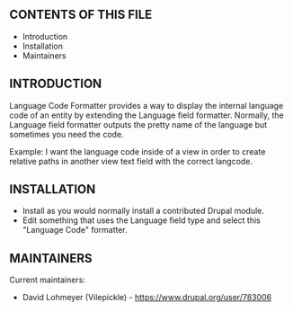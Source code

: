 CONTENTS OF THIS FILE
---------------------
   
 * Introduction
 * Installation
 * Maintainers

INTRODUCTION
------------

Language Code Formatter provides a way to display the internal language code of an entity by extending the Language field formatter. Normally, the Language field formatter outputs the pretty name of the language but sometimes you need the code.

Example: I want the language code inside of a view in order to create relative paths in another view text field with the correct langcode.

INSTALLATION
------------

 * Install as you would normally install a contributed Drupal module.
 * Edit something that uses the Language field type and select this "Language Code" formatter.


MAINTAINERS
-----------

Current maintainers:
 * David Lohmeyer (Vilepickle) - https://www.drupal.org/user/783006
